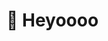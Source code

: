 # 👋 Heyoooo

<!---
m9bmd/m9bmd is a ✨ special ✨ repository because its `README.md` (this file) appears on your GitHub profile.
You can click the Preview link to take a look at your changes.
--->
